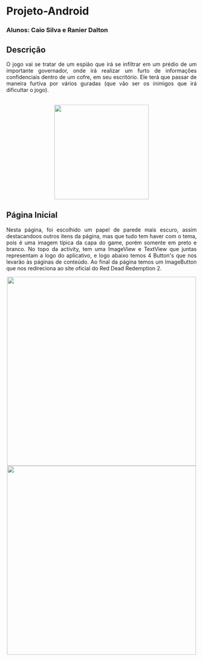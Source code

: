 # Projeto-Android
### Alunos: Caio Silva e Ranier Dalton 

## Descrição 
<p align="justify"> 
	O jogo vai se tratar de um espião que irá se infiltrar em um prédio de um importante governador, onde irá realizar um furto de informações confidenciais dentro de um cofre, em seu escritório. Ele terá que passar de maneira furtiva por vários guradas (que vão ser os inimigos que irá dificultar o jogo).
</p>
<br>
<div align="center">
<img height="250px" src="https://github.com/RanierDC/RedDead2-Wiki/assets/90422755/89b966f4-1f7b-4523-bb35-039878443f20"/>
</div>

## Página Inicial
<p align="justify"> 
	Nesta página, foi escolhido um papel de parede mais escuro, assim destacandoos outros itens da página, mas que tudo tem haver com o tema, pois é uma imagem típica da capa do game, porém somente em preto e branco. No topo da activity, tem uma ImageView e TextView que juntas representam a logo do aplicativo, e logo abaixo temos 4 Button's que nos levarão às páginas de conteúdo. Ao final da página temos um ImageButton que nos redireciona ao site oficial do Red Dead Redemption 2.
<br>
<div align="center">
<a align= "center"><img height="500px" src="https://github.com/RanierDC/RedDead2-Wiki/assets/90422755/a90d78df-03f3-4fd6-89e9-edc7c571ceab"/></a> <a align= "center"><img height="500px" src="https://github.com/RanierDC/RedDead2-Wiki/assets/90422755/4e8dace1-bd27-46ba-a79e-375fbf0c838e"/></a>
</div>
